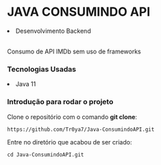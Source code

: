 # JAVA CONSUMINDO API
<li>Desenvolvimento Backend</li><br>
<p>Consumo de API IMDb sem uso de frameworks</p>

### Tecnologias Usadas
<li>Java 11</li>

### Introdução para rodar o projeto
Clone o repositório com o comando **git clone**:
```
https://github.com/Tr0ya7/Java-ConsumindoAPI.git
```
Entre no diretório que acabou de ser criado:
```
cd Java-ConsumindoAPI.git
```
